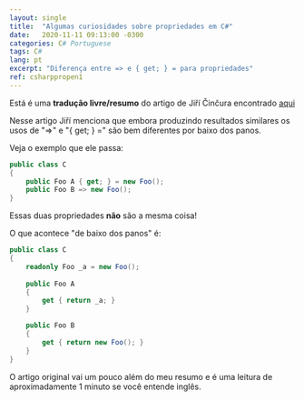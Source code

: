 ```yaml
---
layout: single
title:  "Algumas curiosidades sobre propriedades em C#"
date:   2020-11-11 09:13:00 -0300
categories: C# Portuguese
tags: C#
lang: pt
excerpt: "Diferença entre => e { get; } = para propriedades"
ref: csharppropen1
---
```


Está é uma **tradução livre/resumo** do artigo de Jiří Činčura encontrado [aqui](https://www.tabsoverspaces.com/233844-back-to-csharp-basics-difference-between-and-get-for-properties)

Nesse artigo Jiří menciona que embora produzindo resultados similares os usos de "=>" e "{ get; } =" são bem diferentes por baixo dos panos.

Veja o exemplo que ele passa:

```C#
public class C
{
	public Foo A { get; } = new Foo();
	public Foo B => new Foo();
}
```

Essas duas propriedades **não** são a mesma coisa!

O que acontece "de baixo dos panos" é:

```C#
public class C
{
	readonly Foo _a = new Foo();
	
	public Foo A
	{
		get { return _a; }
	}

	public Foo B
	{
		get { return new Foo(); }
	}
}
```

O artigo original vai um pouco além do meu resumo e é uma leitura de aproximadamente 1 minuto se você entende inglês.


